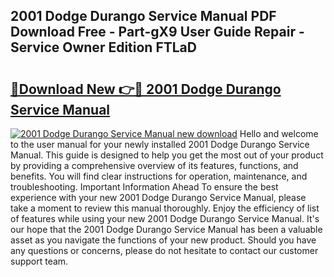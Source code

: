 ## 2001 Dodge Durango Service Manual PDF Download Free - Part-gX9 User Guide Repair - Service Owner Edition FTLaD

# <h2><a href="http://bc16728.oget.top/?id=2001+Dodge+Durango+Service+Manual">🔗Download New 👉🔴 2001 Dodge Durango Service Manual</a></h2>

[![2001 Dodge Durango Service Manual new download](https://i.imgur.com/5g1atiW.png)](http://bc16728.oget.top/?id=2001+Dodge+Durango+Service+Manual)
Hello and welcome to the user manual for your newly installed 2001 Dodge Durango Service Manual. This guide is designed to help you get the most out of your product by providing a comprehensive overview of its features, functions, and benefits. You will find clear instructions for operation, maintenance, and troubleshooting. Important Information Ahead To ensure the best experience with your new 2001 Dodge Durango Service Manual, please take a moment to review this manual thoroughly. Enjoy the efficiency of list of features while using your new 2001 Dodge Durango Service Manual. It's our hope that the 2001 Dodge Durango Service Manual has been a valuable asset as you navigate the functions of your new product. Should you have any questions or concerns, please do not hesitate to contact our customer support team.
